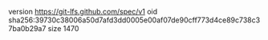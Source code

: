version https://git-lfs.github.com/spec/v1
oid sha256:39730c38006a50d7afd3dd0005e00af07de90cff773d4ce89c738c37ba0b29a7
size 1470
